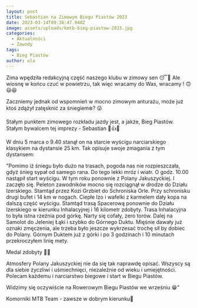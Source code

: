```yaml
---
layout: post
title: Sebastian na Zimowym Biegu Piastów 2023
date: 2023-03-14T09:38:47.048Z
image: assets/uploads/kmtb-bieg-piastow-2023.jpg
categories:
  - Aktualności
  - Zawody
tags:
  - Bieg Piastów
author: ola
---
```

Zima wpędziła redakcyjną część naszego klubu w zimowy sen 😴🥱 Ale wiosnę w końcu czuć  w powietrzu, tak więc wracamy do Was, wracamy ! 🙃😃😆
<!--more-->

Zaczniemy jednak od wspomnień w mocno zimowym anturażu, może już ktoś zdążył zatęsknić za śniegiem❄️?  😜

Stałym punktem zimowego rozkładu jazdy jest, a jakże, Bieg Piastów. Stałym bywalcem tej imprezy - Sebastian 🤘👍💪 

W dniu 5 marca o 9.40 stanął on na starcie wyścigu narciarskiego klasykiem na dystansie 25 km. Tak opisuje swoje zmagania z tym dystansem:

"Pomimo iż śniegu było dużo na trasach, pogoda nas nie rozpieszczała, gdyż śnieg sypał od samego rana. Do tego lekki mróz i wiatr. O godz. 10.00 nastąpił start wyścigu. W tym roku ponownie z Polany Jakuszyckiej. I zaczęło się. Peleton zawodników mocno się rozciągnął w drodze do Działu Izerskiego. Stamtąd przez Kozi Grzbiet do Schroniska Orle. Przy schronisku drugi bufet i 14 km w nogach. Ciepłe Izo i wafelki z karmelem dały kopa na dalszą część wyścigu. Stamtąd trasą Spacerową ponownie do Działu Izerskiego w kierunku Inhalacyjnej i 16 kilometr zdobyty. Trasa Inhalacyjna to była istna rzeźnia pod górkę. Narty się cofały, zero torów. Dalej na Samolot do Jeleniej Łąki i szybko do Górnego Duktu. Mięśnie dawały już oznaki zmęczenia, ale trzeba było jeszcze wykrzesać trochę sił by dobiec do Polany. Górnym Duktem już z górki i po 3 godzinach i 10 minutach przekroczyłem linię mety. 

Medal zdobyty 🏅💪

Atmosfery Polany Jakuszyckiej nie da się tak naprawdę opisać. Wszyscy są dla siebie życzliwi i uśmiechnięci, niezależnie od wieku i umiejętności. Polecam każdemu i narciarstwo biegowe i start w Biegu Piastów. 

Widzimy się oczywiście na Rowerowym Biegu Piastów we wrześniu 😁"

Komorniki MTB Team - zawsze w dobrym kierunku🙂 